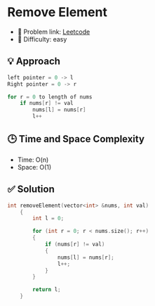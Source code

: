 # Remove Element

- 🧩 Problem link: [Leetcode](https://leetcode.com/problems/remove-element/)
- 🚦 Difficulty: easy

## 💡 Approach

```cpp
left pointer = 0 -> l
Right pointer = 0 -> r

for r = 0 to length of nums
    if nums[r] != val
        nums[l] = nums[r]
        l++
```

## 🕒 Time and Space Complexity

- Time: O(n)
- Space: O(1)

## ✅ Solution

```cpp
int removeElement(vector<int> &nums, int val)
    {
        int l = 0;

        for (int r = 0; r < nums.size(); r++)
        {
            if (nums[r] != val)
            {
                nums[l] = nums[r];
                l++;
            }
        }

        return l;
    }
```
